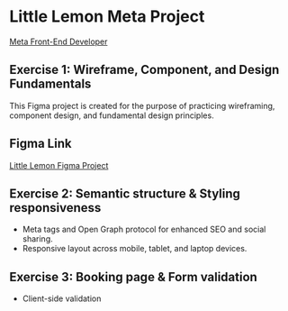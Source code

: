 # Little Lemon Meta Project

[Meta Front-End Developer](https://www.coursera.org/professional-certificates/meta-front-end-developer)

## Exercise 1: Wireframe, Component, and Design Fundamentals

This Figma project is created for the purpose of practicing wireframing, component design, and fundamental design principles.

## Figma Link

[Little Lemon Figma Project](https://www.figma.com/file/3fnMNlS6qqM7n18f6YS1JM/little-lemon-wireframe?type=design&node-id=0%3A1&mode=design&t=LxOgeR0ed4o81U3S-1)

## Exercise 2: Semantic structure & Styling responsiveness

- Meta tags and Open Graph protocol for enhanced SEO and social sharing.
- Responsive layout across mobile, tablet, and laptop devices.

## Exercise 3: Booking page & Form validation

- Client-side validation
